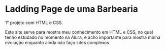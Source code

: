# Ladding Page de uma Barbearia

1° projeto com HTML e CSS.

Este site serve para mostra meu conhecimento em HTML e CSS, no qual tenho estudado no momento na Alura, e acho importante para mostra minha evolução enquanto ainda não faço sites complexos
